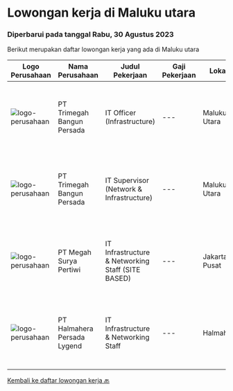 
  # Lowongan kerja di Maluku utara

  ### Diperbarui pada tanggal Rabu, 30 Agustus 2023

  Berikut merupakan daftar lowongan kerja yang ada di Maluku utara

  |Logo Perusahaan | Nama Perusahaan | Judul Pekerjaan | Gaji Pekerjaan | Lokasi | Deskripsi | Tanggal diunggah | Pranala |
  | -------------- | --------------- | --------------- | --------- | --------- | -------------- | ------- | ----------- |
  |![logo-perusahaan](https://image-service-cdn.seek.com.au/5e6594a165067a47957104730aa00c3457de7abb/ee4dce1061f3f616224767ad58cb2fc751b8d2dc)|PT Trimegah Bangun Persada|IT Officer (Infrastructure)|---|Maluku Utara|Kualifikasi: Latar belakang pendidikan minimal S1 TEKNIK INFORMATIKA Memiliki pengalaman di posisi yang sama selama 1 tahun atau lebih, terutama...|Selasa, 22 Agustus 2023|https://www.jobstreet.co.id/id/job/it-officer-infrastructure-4444402?token=0~d8d995ac-a87a-45d7-8195-c6e0fc9ec2c8&sectionRank=1&jobId=jobstreet-id-job-4444402|
|![logo-perusahaan](https://image-service-cdn.seek.com.au/5e6594a165067a47957104730aa00c3457de7abb/ee4dce1061f3f616224767ad58cb2fc751b8d2dc)|PT Trimegah Bangun Persada|IT Supervisor (Network & Infrastructure)|---|Maluku Utara|Kualifikasi: Latar belakang pendidikan minimal S1 TEKNIK INFORMATIKA Memiliki pengalaman di posisi yang sama selama 3 tahun atau lebih, terutama di...|Selasa, 22 Agustus 2023|https://www.jobstreet.co.id/id/job/it-supervisor-network-infrastructure-4444373?token=0~d8d995ac-a87a-45d7-8195-c6e0fc9ec2c8&sectionRank=2&jobId=jobstreet-id-job-4444373|
|![logo-perusahaan](https://i.ibb.co/sqvTCh9/112815900-stock-vector-no-image-available-icon-flat-vector.webp)|PT Megah Surya Pertiwi|IT Infrastructure & Networking Staff (SITE BASED)|---|Jakarta Pusat|Job Description : Provide technical support to the development of the infrastructure systems and services. Define, order, and monitor installation and...|Kamis, 10 Agustus 2023|https://www.jobstreet.co.id/id/job/it-infrastructure-networking-staff-site-based-4434033?token=0~d8d995ac-a87a-45d7-8195-c6e0fc9ec2c8&sectionRank=3&jobId=jobstreet-id-job-4434033|
|![logo-perusahaan](https://i.ibb.co/sqvTCh9/112815900-stock-vector-no-image-available-icon-flat-vector.webp)|PT Halmahera Persada Lygend|IT Infrastructure & Networking Staff|---|Halmahera|Job Description : Provide technical support to the development of the infrastructure systems and services Define, order, and monitor installation and...|Selasa, 01 Agustus 2023|https://www.jobstreet.co.id/id/job/it-infrastructure-networking-staff-4423407?token=0~d8d995ac-a87a-45d7-8195-c6e0fc9ec2c8&sectionRank=4&jobId=jobstreet-id-job-4423407|


  [Kembali ke daftar lowongan kerja 🔙](../README.md#daftar-lowongan-kerja)
  